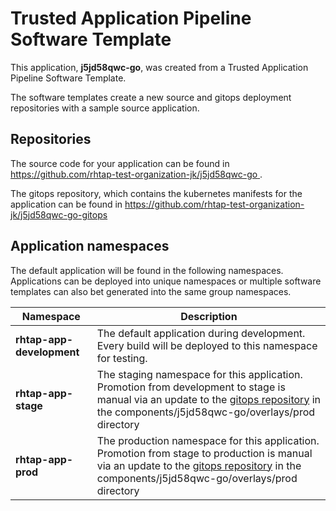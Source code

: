 # Trusted Application Pipeline Software Template

This application, **j5jd58qwc-go**, was created from a Trusted Application Pipeline Software Template.

The software templates create a new source and gitops deployment repositories with a sample source application. 

## Repositories

The source code for your application can be found in [https://github.com/rhtap-test-organization-jk/j5jd58qwc-go ](https://github.com/rhtap-test-organization-jk/j5jd58qwc-go ).
 
The gitops repository, which contains the kubernetes manifests for the application can be found in 
[https://github.com/rhtap-test-organization-jk/j5jd58qwc-go-gitops ](https://github.com/rhtap-test-organization-jk/j5jd58qwc-go-gitops ) 

## Application namespaces 

The default application will be found in the following namespaces. Applications can be deployed into unique namespaces or multiple software templates can also bet generated into the same group namespaces.  

|  Namespace   |  Description   |  
| -------- | -------- |   
| **rhtap-app-development** | The default application during development. Every build will be deployed to this namespace for testing. | 
| **rhtap-app-stage** | The staging namespace for this application. Promotion from development to stage is manual via an update to the [gitops repository](https://github.com/rhtap-test-organization-jk/j5jd58qwc-go-gitops ) in the components/j5jd58qwc-go/overlays/prod directory |  
| **rhtap-app-prod** | The production namespace for this application. Promotion from stage to production is manual via an update to the [gitops repository](https://github.com/rhtap-test-organization-jk/j5jd58qwc-go-gitops ) in the components/j5jd58qwc-go/overlays/prod directory | 